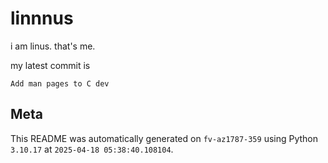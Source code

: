 # linnnus

i am linus. that's me.

my latest commit is

```
Add man pages to C dev
```

## Meta

This README was automatically generated on `fv-az1787-359` using Python
`3.10.17` at `2025-04-18 05:38:40.108104`.
